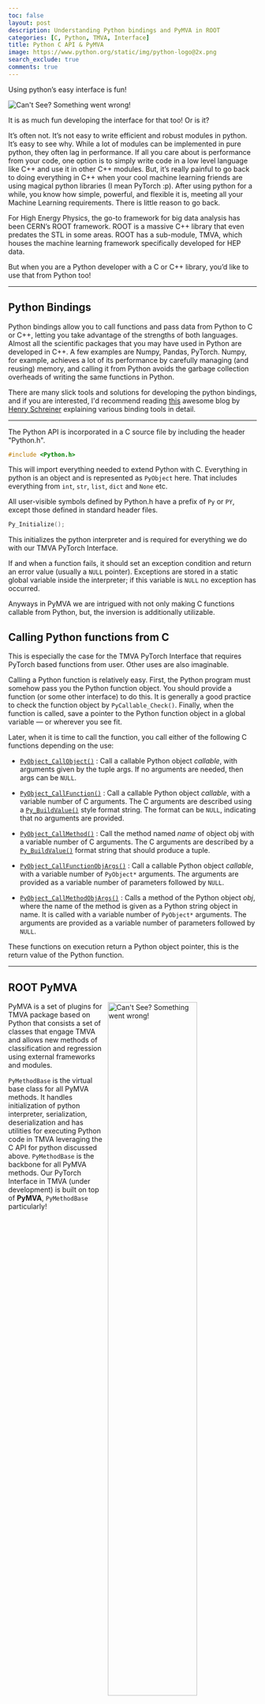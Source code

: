 ```yaml
---
toc: false
layout: post
description: Understanding Python bindings and PyMVA in ROOT
categories: [C, Python, TMVA, Interface]
title: Python C API & PyMVA
image: https://www.python.org/static/img/python-logo@2x.png
search_exclude: true
comments: true
---
```


Using python’s easy interface is fun!

<img alt="Can't See? Something went wrong!" src="{{site.baseurl}}/images/python_flying.jpg">


It is as much fun developing the interface for that too! Or is it?

It’s often not. It’s not easy to write efficient and robust modules in python. It’s easy to see why. While a lot of modules can be implemented in pure python, they often lag in performance. If all you care about is performance from your code, one option is to simply write code in a low level language like C++ and use it in other C++ modules. But, it’s really painful to go back to doing everything in C++ when your cool machine learning friends are using magical python libraries (I mean PyTorch :p). After using python for a while, you know how simple, powerful, and flexible it is, meeting all your Machine Learning requirements. There is little reason to go back.

For High Energy Physics, the go-to framework for big data analysis has been CERN’s ROOT framework. ROOT is a massive C++ library that even predates the STL in some areas. ROOT has a sub-module, TMVA, which houses the machine learning framework specifically developed for HEP data.  

But when you are a Python developer with a C or C++ library, you’d like to use that from Python too!

<hr/>


## Python Bindings

Python bindings allow you to call functions and pass data from Python to C or C++, letting you take advantage of the strengths of both languages. Almost all the scientific packages that you may have used in Python are developed in C++. A few examples are Numpy, Pandas, PyTorch. Numpy, for example, achieves a lot of its performance by carefully managing (and reusing) memory, and calling it from Python avoids the garbage collection overheads of writing the same functions in Python.

There are many slick tools and solutions for developing the python bindings, and if you are interested, I'd recommend reading [this](https://iscinumpy.gitlab.io/post/tools-to-bind-to-python/) awesome blog by [Henry Schreiner](https://iscinumpy.gitlab.io/page/about/) explaining various binding tools in detail. 

<hr/>

The Python API is incorporated in a C source file by including the header "Python.h".

```C++
#include <Python.h>
```

This will import everything needed to extend Python with C. Everything in python is an object and is represented as `PyObject` here. That includes everything from `int`, `str`, `list`, `dict` and `None` etc.

All user-visible symbols defined by Python.h have a prefix of `Py` or `PY`, except those defined in standard header files.

```C++
Py_Initialize();
```
This initializes the python interpreter and is required for everything we do with our TMVA PyTorch Interface.

If and when a function fails, it should set an exception condition and return an error value (usually a `NULL` pointer). Exceptions are stored in a static global variable inside the interpreter; if this variable is `NULL` no exception has occurred.

Anyways in PyMVA we are intrigued with not only making C functions callable from Python, but, the inversion is additionally utilizable. 

## Calling Python functions from C

This is especially the case for the TMVA PyTorch Interface that requires PyTorch based functions from user. Other uses are also imaginable.

Calling a Python function is relatively easy. First, the Python program must somehow pass you the Python function object. You should provide a function (or some other interface) to do this. It is generally a good practice to check the function object by `PyCallable_Check()`. Finally, when the function is called, save a pointer to the Python function object in a global variable — or wherever you see fit.

Later, when it is time to call the function, you call either of the following C functions depending on the use:

* [`PyObject_CallObject()`](https://docs.python.org/3/c-api/object.html#c.PyObject_CallObject) : Call a callable Python object *callable*, with arguments given by the tuple args. If no arguments are needed, then args can be `NULL`.

* [`PyObject_CallFunction()`](https://docs.python.org/3/c-api/object.html#c.PyObject_CallFunction) : Call a callable Python object *callable*, with a variable number of C arguments. The C arguments are described using a [`Py_BuildValue()`](https://docs.python.org/3/c-api/arg.html#c.Py_BuildValue) style format string. The format can be `NULL`, indicating that no arguments are provided.

* [`PyObject_CallMethod()`](https://docs.python.org/3/c-api/object.html#c.PyObject_CallMethod) : Call the method named *name* of object obj with a variable number of C arguments. The C arguments are described by a [`Py_BuildValue()`](https://docs.python.org/3/c-api/arg.html#c.Py_BuildValue) format string that should produce a tuple.

* [`PyObject_CallFunctionObjArgs()`](https://docs.python.org/3/c-api/object.html#c.PyObject_CallFunctionObjArgs) : Call a callable Python object *callable*, with a variable number of `PyObject*` arguments. The arguments are provided as a variable number of parameters followed by `NULL`.

* [`PyObject_CallMethodObjArgs()`](https://docs.python.org/3/c-api/object.html#c.PyObject_CallMethodObjArgs) : Calls a method of the Python object *obj*, where the name of the method is given as a Python string object in name. It is called with a variable number of `PyObject*` arguments. The arguments are provided as a variable number of parameters followed by `NULL`.

These functions on execution return a Python object pointer, this is the return value of the Python function. 

<hr/>

## ROOT PyMVA

<img alt="Can't See? Something went wrong!" src="{{site.baseurl}}/images/PyMVA_Data_Flow.png" align="right" width="60%"/>

PyMVA is a set of plugins for TMVA package based on Python that consists a set of classes that engage TMVA and allows new methods of classification and regression using external frameworks and modules.


`PyMethodBase` is the virtual base class for all PyMVA methods. It handles initialization of python interpreter, serialization, deserialization and has utilities for executing Python code in TMVA leveraging the C API for python discussed above.
`PyMethodBase` is the backbone for all PyMVA methods. Our PyTorch Interface in TMVA (under development) is built on top of **PyMVA**, `PyMethodBase` particularly!
